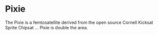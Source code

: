 # Pixie
The Pixie is a femtosatellite derived from the open source Cornell Kicksat Sprite Chipsat ... Pixie is double the area.   
